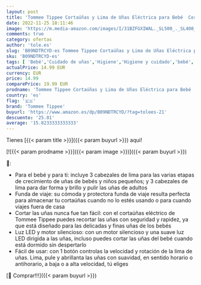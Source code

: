 ```yaml
---
layout: post
title: 'Tommee Tippee Cortaúñas y Lima de Uñas Eléctrica para Bebé  Cortaúñas para Niños a Pilas con Luz LED y Seis Cabezales Limadores para Uso en Bebés y en Adultos  Clear  423772'
date: 2022-11-25 18:11:46
image: 'https://m.media-amazon.com/images/I/31BZFGXIWAL._SL500_._SL400_.jpg'
comments: true
category: ofertas
author: 'tole.es'
slug: 'B09NDTRCYD-es Tommee Tippee Cortaúñas y Lima de Uñas Eléctrica para Bebé...'
sku: 'B09NDTRCYD-es'
tags: [ 'Bebé','Cuidado de uñas','Higiene','Higiene y cuidado','bebé','bebés','tommee','tommee tippee','🇪🇸', ]
actualPrice: 14.99 EUR
currency: EUR
price: 14.99
comparePrice: 19.99 EUR
prodname: 'Tommee Tippee Cortaúñas y Lima de Uñas Eléctrica para Bebé  Cortaúñas para Niños a Pilas con Luz LED y Seis Cabezales Limadores para Uso en Bebés y en Adultos  Clear  423772'
country: 'es'
flag: '🇪🇸'
brand: 'Tommee Tippee'
buyurl: 'https://www.amazon.es/dp/B09NDTRCYD/?tag=tolees-21'
descuento: '25.01'
average: '15.8233333333333'
---
```


Tienes [{{< param title >}}]({{< param buyurl >}}) aqui!

[![{{< param prodname >}}]({{< param image >}})]({{< param buyurl >}})

🔎:

- Para el bebé y para ti: incluye 3 cabezales de lima para las varias etapas de crecimiento de uñas de bebés y niños pequeños; y 3 cabezales de lima para dar forma y brillo y pulir las uñas de adultos
- Funda de viaje: su cómoda y protectora funda de viaje resulta perfecta para almacenar tu cortaúñas cuando no lo estés usando o para cuando viajes fuera de casa
- Cortar las uñas nunca fue tan fácil: con el cortaúñas eléctrico de Tommee Tippee puedes recortar las uñas con seguridad y rapidez, ya que está diseñado para las delicadas y finas uñas de los bebés
- Luz LED y motor silencioso: con un motor silencioso y una suave luz LED dirigida a las uñas, incluso puedes cortar las uñas del bebé cuando está dormido sin despertarlo
- Fácil de usar: con 1 botón controlas la velocidad y rotación de la lima de uñas. Lima, pule y abrillanta las uñas con suavidad, en sentido horario o antihorario, a baja o a alta velocidad, tú eliges

[🛒 Comprar!!!]({{< param buyurl >}})

